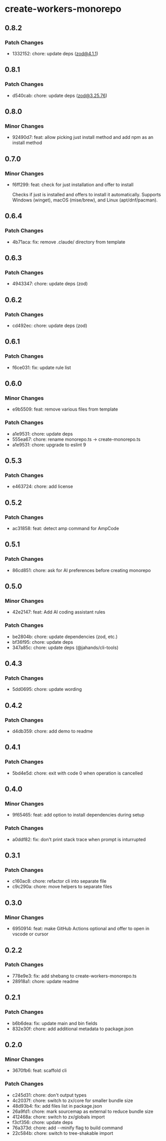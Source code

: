 # create-workers-monorepo

## 0.8.2

### Patch Changes

- 1332152: chore: update deps (zod@4.1.1)

## 0.8.1

### Patch Changes

- d540cab: chore: update deps (zod@3.25.76)

## 0.8.0

### Minor Changes

- 92490d7: feat: allow picking just install method and add npm as an install method

## 0.7.0

### Minor Changes

- f6ff299: feat: check for just installation and offer to install

  Checks if just is installed and offers to install it automatically. Supports Windows (winget), macOS (mise/brew), and Linux (apt/dnf/pacman).

## 0.6.4

### Patch Changes

- 4b71aca: fix: remove .claude/ directory from template

## 0.6.3

### Patch Changes

- 4943347: chore: update deps (zod)

## 0.6.2

### Patch Changes

- cd492ec: chore: update deps (zod)

## 0.6.1

### Patch Changes

- f6ce031: fix: update rule list

## 0.6.0

### Minor Changes

- e9b5509: feat: remove various files from template

### Patch Changes

- a1e9531: chore: update deps
- 555ea67: chore: rename monorepo.ts -> create-monorepo.ts
- a1e9531: chore: upgrade to eslint 9

## 0.5.3

### Patch Changes

- e463724: chore: add license

## 0.5.2

### Patch Changes

- ac31858: feat: detect amp command for AmpCode

## 0.5.1

### Patch Changes

- 86cd851: chore: ask for AI preferences before creating monorepo

## 0.5.0

### Minor Changes

- 42e2147: feat: Add AI coding assistant rules

### Patch Changes

- be2804b: chore: update dependencies (zod, etc.)
- bf36f95: chore: update deps
- 347a85c: chore: update deps (@jahands/cli-tools)

## 0.4.3

### Patch Changes

- 5dd0695: chore: update wording

## 0.4.2

### Patch Changes

- d4db359: chore: add demo to readme

## 0.4.1

### Patch Changes

- 5bd4e5d: chore: exit with code 0 when operation is cancelled

## 0.4.0

### Minor Changes

- 9f65465: feat: add option to install dependencies during setup

### Patch Changes

- a0ddf82: fix: don't print stack trace when prompt is inturrupted

## 0.3.1

### Patch Changes

- c160ac8: chore: refactor cli into separate file
- c9c290a: chore: move helpers to separate files

## 0.3.0

### Minor Changes

- 6950914: feat: make GitHub Actions optional and offer to open in vscode or cursor

## 0.2.2

### Patch Changes

- 778e9e3: fix: add shebang to create-workers-monorepo.ts
- 28918a1: chore: update readme

## 0.2.1

### Patch Changes

- b6b6dea: fix: update main and bin fields
- 832e30f: chore: add additional metadata to package.json

## 0.2.0

### Minor Changes

- 3670fb6: feat: scaffold cli

### Patch Changes

- c245d31: chore: don't output types
- 4c2037f: chore: switch to zx/core for smaller bundle size
- 48d93b4: fix: add files list in package.json
- 26a9fd1: chore: mark sourcemap as external to reduce bundle size
- 412468a: chore: switch to zx/globals import
- f3cf356: chore: update deps
- 76a373d: chore: add --minify flag to build command
- 22c584b: chore: switch to tree-shakable import
